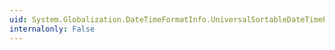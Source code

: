 ```yaml
---
uid: System.Globalization.DateTimeFormatInfo.UniversalSortableDateTimePattern
internalonly: False
---
```


